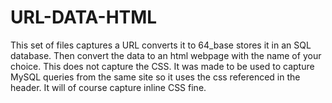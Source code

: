 # URL-DATA-HTML
This set of files captures a URL converts it to 64_base stores it in an SQL database. Then convert the data to an html webpage with the name of your choice. This does not capture the CSS. It was made to be used to capture MySQL queries from the  same site so it uses the css referenced in the header. It will of course capture inline CSS fine.
